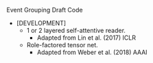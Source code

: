 Event Grouping Draft Code


* \[DEVELOPMENT\] 
  * 1 or 2 layered self-attentive reader.
    * Adapted from Lin et al. (2017) ICLR
  * Role-factored tensor net.
    * Adapted from Weber et al. (2018) AAAI
